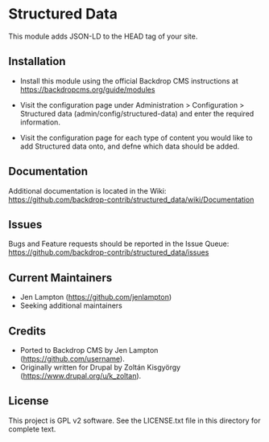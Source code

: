 Structured Data
===============

This module adds JSON-LD to the HEAD tag of your site.


Installation
------------

- Install this module using the official Backdrop CMS instructions at
  https://backdropcms.org/guide/modules

- Visit the configuration page under Administration > Configuration >
  Structured data (admin/config/structured-data) and enter the required
  information.

- Visit the configuration page for each type of content you would like to
  add Structured data onto, and defne which data should be added.

Documentation
-------------

Additional documentation is located in the Wiki:
https://github.com/backdrop-contrib/structured_data/wiki/Documentation

Issues
------

Bugs and Feature requests should be reported in the Issue Queue:
https://github.com/backdrop-contrib/structured_data/issues

Current Maintainers
-------------------

- Jen Lampton (https://github.com/jenlampton)
- Seeking additional maintainers

Credits
-------

- Ported to Backdrop CMS by Jen Lampton (https://github.com/username).
- Originally written for Drupal by Zoltán Kisgyörgy (https://www.drupal.org/u/k_zoltan).

License
-------

This project is GPL v2 software. See the LICENSE.txt file in this directory for
complete text.
